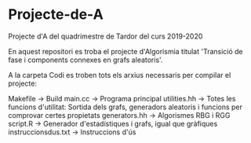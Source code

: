 # Projecte-de-A
Projecte d'A del quadrimestre de Tardor del curs 2019-2020

En aquest repositori es troba el projecte d'Algorismia titulat 'Transició de fase i components connexes en grafs aleatoris'.

A la carpeta Codi es troben tots els arxius necessaris per compilar el projecte:

Makefile -> Build
main.cc -> Programa principal
utilities.hh -> Totes les funcions d'utilitat: Sortida dels grafs, generadors aleatoris i funcions per comprovar certes propietats
generators.hh -> Algorismes RBG i RGG
script.R -> Generador d'estadístiques i grafs, igual que gràfiques
instruccionsdus.txt -> Instruccions d'ús
